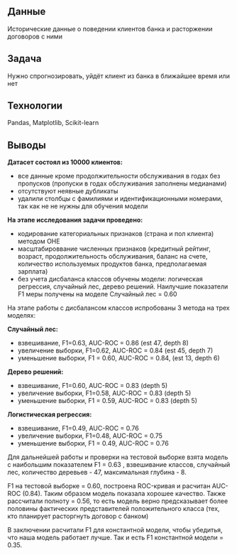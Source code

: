 ## Данные
Исторические данные о поведении клиентов банка и расторжении договоров с ними

## Задача
Нужно спрогнозировать, уйдёт клиент из банка в ближайшее время или нет 

## Технологии
Pandas, Matplotlib, Scikit-learn
## Выводы
**Датасет состоял из 10000 клиентов:** 
- все данные кроме продолжительности обслуживания в годах без пропусков (пропуски в годах обслуживания заполнены медианами)
- отсутствуют неявные дубликаты 
- удалили столбцы с фамилиями и идентификационными номерами, так как не не нужны для обучения модели

**На этапе исследования задачи проведено:**
- кодирование категориальных признаков (страна и пол клиента) методом OHE
- масштабироввание численных признаков (кредитный рейтинг, возраст, продолжительность обслуживания, баланс на счете, количество используемых продуктов банка, предполагаемая зарплата)
- без учета дисбаланса классов обучены модели: логическая регрессия, случайный лес, дерево решений. Наилучшие показатели F1 меры получены на моделе Случайный лес = 0.60

На этапе работы с дисбалансом классов испробованы 3 метода на трех моделях:

**Случайный лес:**

- взвешивание, F1=0.63, AUC-ROC = 0.86 (est 47, depth 8)
- увеличение выборки, F1=0.62, AUC-ROC = 0.84 (est 45, depth 7)
- уменьшение выборки, F1 = 0.60, AUC-ROC = 0.84, (est 13, depth 6)

**Дерево решений:**

- взвешивание, F1=0.60, AUC-ROC = 0.83 (depth 5)
- увеличение выборки, F1=0.58, AUC-ROC = 0.83 (depth 5)
- уменьшение выборки, F1 = 0.59, AUC-ROC = 0.83 (depth 5)

**Логистическая регрессия:**

- взвешивание, F1=0.49, AUC-ROC = 0.76
- увеличение выборки, F1=0.48, AUC-ROC = 0.75
- уменьшение выборки, F1 = 0.49, AUC-ROC = 0.76

Для дальнейшей работы и проверки на тестовой выборке взята модель с наибольшим показателем F1 = 0.63 , взвешивание классов, случайный лес, количество деревьев - 47, максимальная глубина - 8. 

F1 на тестовой выборке = 0.60, построена ROC-кривая и расчитан AUC-ROC (0.84). Таким образом модель показала хорошее качество. 
Также рассчитали полноту = 0.56, то есть модель верно предсказывает более половины фактических представителей положительного класса (тех, кто планирует расторгнуть договор с банком)

В заключении расчитали F1 для константной модели, чтобы убедитья, что наша модель работает лучше. Так и есть F1 константной модели = 0.35.
